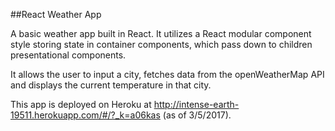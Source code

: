 ##React Weather App

A basic weather app built in React. It utilizes a React modular component style storing state in container components, which pass down to children presentational components.

It allows the user to input a city, fetches data from the openWeatherMap API and displays the current temperature in that city.

This app is deployed on Heroku at http://intense-earth-19511.herokuapp.com/#/?_k=a06kas (as of 3/5/2017).
